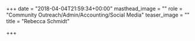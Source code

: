 +++
date = "2018-04-04T21:59:34+00:00"
masthead_image = ""
role = "Community Outreach/Admin/Accounting/Social Media"
teaser_image = ""
title = "Rebecca Schmidt"

+++
